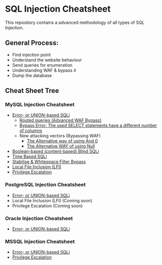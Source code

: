# SQL Injection Cheatsheet
This repository contains a advanced methodology of all types of SQL Injection.

## General Process:
- Find injection point  
- Understand the website behaviour  
- Send queries for enumeration  
- Understanding WAF & bypass it  
- Dump the database  

## Cheat Sheet Tree
### MySQL Injection Cheatsheet
- [Error- or UNION-based SQLi](https://github.com/kleiton0x00/Advanced-SQL-Injection-Cheatsheet/blob/main/Error%20Based%20SQLi/README.md)  
  - [Routed queries (Advanced WAF Bypass)](https://github.com/kleiton0x00/Advanced-SQL-Injection-Cheatsheet/blob/main/MySQL-Routed-Queries/README.md)  
  - [Bypass Error: The used SELECT statements have a different number of columns](https://github.com/kleiton0x00/Advanced-SQL-Injection-Cheatsheet/blob/main/MySQL-Bypass-Error/README.md)
  - New attacking vectors (Bypassing WAF)
    - [The Alternative way of using And 0](https://github.com/kleiton0x00/Advanced-SQL-Injection-Cheatsheet/blob/main/The%20Alternative%20way%20of%20using%20And%200%20in%20SQL%20Injection/README.md)
    - [The Alternative WAY of using Null](https://github.com/kleiton0x00/Advanced-SQL-Injection-Cheatsheet/blob/main/The%20Alternative%20way%20of%20using%20Null%20in%20SQL%20Injection/README.md)
- [Boolean-based (content-based) Blind SQLi](https://github.com/kleiton0x00/Advanced-SQL-Injection-Cheatsheet/tree/main/MySQL%20-%20Boolean%20Based%20Blind%20SQLi)   
- [Time Based SQLi](https://github.com/kleiton0x00/Advanced-SQL-Injection-Cheatsheet/blob/main/MySQL%20-%20Time%20Based%20SQLi/README.md)
- [Stabilise & Whitespace Filter Bypass](https://github.com/kleiton0x00/Advanced-SQL-Injection-Cheatsheet/blob/main/MySQL%20-%20Stabilise%20%26%20Bypass/README.md)  
- [Local File Inclusion (LFI)](https://github.com/kleiton0x00/Advanced-SQL-Injection-Cheatsheet/blob/main/LFI-via-load_file-function/README.md) 
- [Privilege Escalation](https://github.com/kleiton0x00/Advanced-SQL-Injection-Cheatsheet/blob/main/Privilege%20Escalation/README.md)

### PostgreSQL Injection Cheatsheet
- [Error- or UNION-based SQLi](https://github.com/kleiton0x00/Advanced-SQL-Injection-Cheatsheet/tree/main/Postgres%20-%20Error%20Based%20SQLi)
- Local File Inclusion (LFI) (Coming soon)
- Privilege Escalation (Coming soon)

### Oracle Injection Cheatsheet
- [Error- or UNION-based SQLi](https://github.com/kleiton0x00/Advanced-SQL-Injection-Cheatsheet/blob/main/Oracle%20-%20Error%20Union%5CBased%20SQLi/README.md)

### MSSQL Injection Cheatsheet
- [Error- or UNION-based SQLi](https://github.com/kleiton0x00/Advanced-SQL-Injection-Cheatsheet/blob/main/MSSQL%20-%20Error%20Based%20SQLi/README.md)
- [Privilege Escalation](https://github.com/kleiton0x00/Advanced-SQL-Injection-Cheatsheet/blob/main/Privilege%20Escalation%20-%20MSSQL/README.md)
